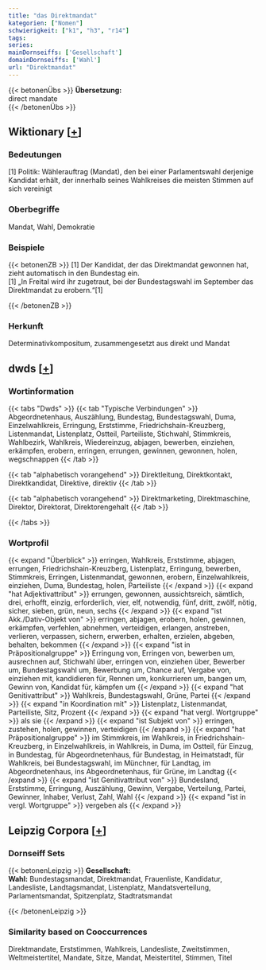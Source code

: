 ```yaml
---
title: "das Direktmandat"
kategorien: ["Nomen"]
schwierigkeit: ["k1", "h3", "r14"]
tags:
series:
mainDornseiffs: ['Gesellschaft']
domainDornseiffs: ['Wahl']
url: "Direktmandat"
---
```


{{< betonenÜbs >}}
**Übersetzung:**  
direct mandate  
{{< /betonenÜbs >}}

## Wiktionary [[+](https://de.wiktionary.org/wiki/Direktmandat)]

### Bedeutungen
[1] Politik: Wählerauftrag (Mandat), den bei einer Parlamentswahl derjenige Kandidat erhält, der innerhalb seines Wahlkreises die meisten Stimmen auf sich vereinigt  

### Oberbegriffe
Mandat, Wahl, Demokratie  

### Beispiele
{{< betonenZB >}}
[1] Der Kandidat, der das Direktmandat gewonnen hat, zieht automatisch in den Bundestag ein.  
[1] „In Freital wird ihr zugetraut, bei der Bundestagswahl im September das Direktmandat zu erobern.“[1]  

{{< /betonenZB >}}
### Herkunft
Determinativkompositum, zusammengesetzt aus direkt und Mandat  



## dwds [[+](https://www.dwds.de/wb/Direktmandat)]

### Wortinformation
{{< tabs "Dwds" >}}
{{< tab "Typische Verbindungen" >}}
Abgeordnetenhaus, Auszählung, Bundestag, Bundestagswahl, Duma, Einzelwahlkreis, Erringung, Erststimme, Friedrichshain-Kreuzberg, Listenmandat, Listenplatz, Ostteil, Parteiliste, Stichwahl, Stimmkreis, Wahlbezirk, Wahlkreis, Wiedereinzug, abjagen, bewerben, einziehen, erkämpfen, erobern, erringen, errungen, gewinnen, gewonnen, holen, wegschnappen
{{< /tab >}}

{{< tab "alphabetisch vorangehend" >}}
Direktleitung, Direktkontakt, Direktkandidat, Direktive, direktiv
{{< /tab >}}

{{< tab "alphabetisch vorangehend" >}}
Direktmarketing, Direktmaschine, Direktor, Direktorat, Direktorengehalt
{{< /tab >}}

{{< /tabs >}}

### Wortprofil
{{< expand "Überblick" >}} erringen, Wahlkreis, Erststimme, abjagen, errungen, Friedrichshain-Kreuzberg, Listenplatz, Erringung, bewerben, Stimmkreis, Erringen, Listenmandat, gewonnen, erobern, Einzelwahlkreis, einziehen, Duma, Bundestag, holen, Parteiliste {{< /expand >}}
{{< expand "hat Adjektivattribut" >}} errungen, gewonnen, aussichtsreich, sämtlich, drei, erhofft, einzig, erforderlich, vier, elf, notwendig, fünf, dritt, zwölf, nötig, sicher, sieben, grün, neun, sechs {{< /expand >}}
{{< expand "ist Akk./Dativ-Objekt von" >}} erringen, abjagen, erobern, holen, gewinnen, erkämpfen, verfehlen, abnehmen, verteidigen, erlangen, anstreben, verlieren, verpassen, sichern, erwerben, erhalten, erzielen, abgeben, behalten, bekommen {{< /expand >}}
{{< expand "ist in Präpositionalgruppe" >}} Erringung von, Erringen von, bewerben um, ausrechnen auf, Stichwahl über, erringen von, einziehen über, Bewerber um, Bundestagswahl um, Bewerbung um, Chance auf, Vergabe von, einziehen mit, kandidieren für, Rennen um, konkurrieren um, bangen um, Gewinn von, Kandidat für, kämpfen um {{< /expand >}}
{{< expand "hat Genitivattribut" >}} Wahlkreis, Bundestagswahl, Grüne, Partei {{< /expand >}}
{{< expand "in Koordination mit" >}} Listenplatz, Listenmandat, Parteiliste, Sitz, Prozent {{< /expand >}}
{{< expand "hat vergl. Wortgruppe" >}} als sie {{< /expand >}}
{{< expand "ist Subjekt von" >}} erringen, zustehen, holen, gewinnen, verteidigen {{< /expand >}}
{{< expand "hat Präpositionalgruppe" >}} im Stimmkreis, im Wahlkreis, in Friedrichshain-Kreuzberg, in Einzelwahlkreis, in Wahlkreis, in Duma, im Ostteil, für Einzug, in Bundestag, für Abgeordnetenhaus, für Bundestag, in Heimatstadt, für Wahlkreis, bei Bundestagswahl, im Münchner, für Landtag, im Abgeordnetenhaus, ins Abgeordnetenhaus, für Grüne, im Landtag {{< /expand >}}
{{< expand "ist Genitivattribut von" >}} Bundesland, Erststimme, Erringung, Auszählung, Gewinn, Vergabe, Verteilung, Partei, Gewinner, Inhaber, Verlust, Zahl, Wahl {{< /expand >}}
{{< expand "ist in vergl. Wortgruppe" >}} vergeben als {{< /expand >}}

## Leipzig Corpora [[+](https://corpora.uni-leipzig.de/en/res?word=Direktmandat&corpusId=deu_newscrawl-public_2018)]

### Dornseiff Sets
{{< betonenLeipzig >}}
**Gesellschaft:**  
**Wahl:** Bundestagsmandat, Direktmandat, Frauenliste, Kandidatur, Landesliste, Landtagsmandat, Listenplatz, Mandatsverteilung, Parlamentsmandat, Spitzenplatz, Stadtratsmandat  

{{< /betonenLeipzig >}}

### Similarity based on Cooccurrences
Direktmandate, Erststimmen, Wahlkreis, Landesliste, Zweitstimmen, Weltmeistertitel, Mandate, Sitze, Mandat, Meistertitel, Stimmen, Titel

